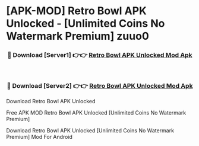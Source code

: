 # [APK-MOD] Retro Bowl APK Unlocked - [Unlimited Coins No Watermark Premium] zuuo0



<div align="center">
<h3>🔴 Download [Server1] 👉👉 <a href="https://momento.my/?title=Retro_Bowl_APK_Unlocked">Retro Bowl APK Unlocked Mod Apk</a></h3><br>

<h3>🔴 Download [Server2] 👉👉 <a href="https://momento.my/?title=Retro_Bowl_APK_Unlocked">Retro Bowl APK Unlocked Mod Apk</a></h3>
</div>



Download Retro Bowl APK Unlocked 

Free APK MOD Retro Bowl APK Unlocked [Unlimited Coins No Watermark Premium]

Download Retro Bowl APK Unlocked [Unlimited Coins No Watermark Premium] Mod For Android
